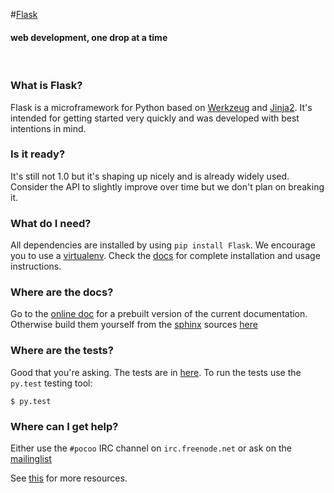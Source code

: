 

#[Flask](https://github.com/mitsuhiko/flask)
#### web development, one drop at a time
&nbsp;
&nbsp;
### What is Flask?

Flask is a microframework for Python based on [Werkzeug](https://github.com/mitsuhiko/werkzeug)
and [Jinja2](https://github.com/mitsuhiko/jinja2).  It's intended for getting started very quickly
and was developed with best intentions in mind.

### Is it ready?

It's still not 1.0 but it's shaping up nicely and is
already widely used.  Consider the API to slightly
improve over time but we don't plan on breaking it.

### What do I need?

All dependencies are installed by using `pip install Flask`.
We encourage you to use a [virtualenv](https://virtualenv.pypa.io/en/latest/). Check the [docs](https://github.com/vivekanand1101/flask/tree/master/docs) for
complete installation and usage instructions.

### Where are the docs?

Go to the [online doc](http://flask.pocoo.org/docs/) for a prebuilt version
of the current documentation.  Otherwise build them yourself
from the [sphinx](http://sphinx-doc.org/) sources [here](https://github.com/vivekanand1101/flask/tree/master/docs)

### Where are the tests?

Good that you're asking.  The tests are in [here](https://github.com/vivekanand1101/flask/tree/master/tests).  To run the tests use the
`py.test` testing tool:

    $ py.test

### Where can I get help?

Either use the `#pocoo` IRC channel on `irc.freenode.net` or
ask on the [mailinglist](http://flask.pocoo.org/mailinglist/)

See [this](http://flask.pocoo.org/community/) for more resources.
